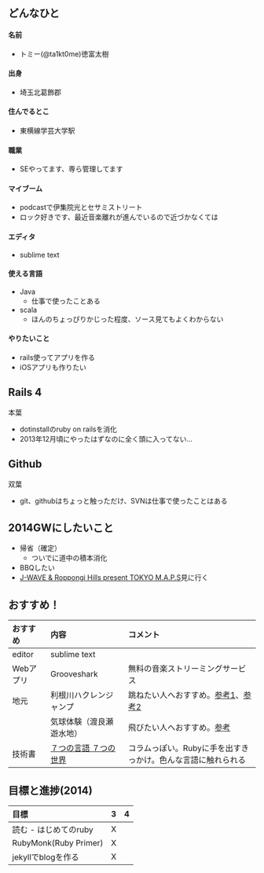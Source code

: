 ## どんなひと

#### 名前
 * トミー(@ta1kt0me)徳富太樹

#### 出身
 * 埼玉北葛飾郡

#### 住んでるとこ
 * 東横線学芸大学駅

#### 職業
 * SEやってます、専ら管理してます

#### マイブーム
 * podcastで伊集院光とセサミストリート
 * ロック好きです、最近音楽離れが進んでいるので近づかなくては

#### エディタ
 * sublime text

#### 使える言語
 * Java
   * 仕事で使ったことある
 * scala
   * ほんのちょっぴりかじった程度、ソース見てもよくわからない

#### やりたいこと
 * rails使ってアプリを作る
 * iOSアプリも作りたい

## Rails 4
本葉
 * dotinstallのruby on railsを消化
 * 2013年12月頃にやったはずなのに全く頭に入ってない...

## Github
双葉
 * git、githubはちょっと触っただけ、SVNは仕事で使ったことはある


## 2014GWにしたいこと

- 帰省（確定）
	- ついでに道中の積本消化
- BBQしたい
- [J-WAVE & Roppongi Hills present TOKYO M.A.P.S](http://www.tokyomaps.jp/schedule/)見に行く

## おすすめ！

| おすすめ | 内容 | コメント |
| :------- | :--- | :--- |
| editor   | sublime text | |
| Webアプリ| Grooveshark  | 無料の音楽ストリーミングサービス |
| 地元     | 利根川ハクレンジャンプ  | 跳ねたい人へおすすめ。[参考1](http://az490469.vo.msecnd.net/~/media/kodawari/2013/07/29hakuren/G20130728TTT0700069G3000000.jpg?h=298&mh=476&mw=640&w=640)、[参考2](http://www.takumaro.co.jp/blog/2011/07/post-25.php) |
|          | 気球体験（渡良瀬遊水地）| 飛びたい人へおすすめ。[参考](http://www1a.biglobe.ne.jp/mediaeye/index/news/08-0405/DSC_6553.gif) |
| 技術書   | [７つの言語 ７つの世界](http://www.amazon.co.jp/gp/product/4274068579/) | コラムっぽい。Rubyに手を出すきっかけ。色んな言語に触れられる |

## 目標と進捗(2014)

|          目標          |  3  |  4  |
|:-----------------------|:---:|:---:|
| 読む - はじめてのruby  |  X  |     |
| RubyMonk(Ruby Primer)  |  X  |     |
| jekyllでblogを作る     |  X  |     |
